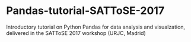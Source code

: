 # Pandas-tutorial-SATToSE-2017
Introductory tutorial on Python Pandas for data analysis and visualzation, delivered in the SATToSE 2017 workshop (URJC, Madrid)
